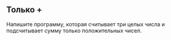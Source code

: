 ## Только +

Напишите программу, которая считывает три целых числа и подсчитывает сумму только положительных чисел.